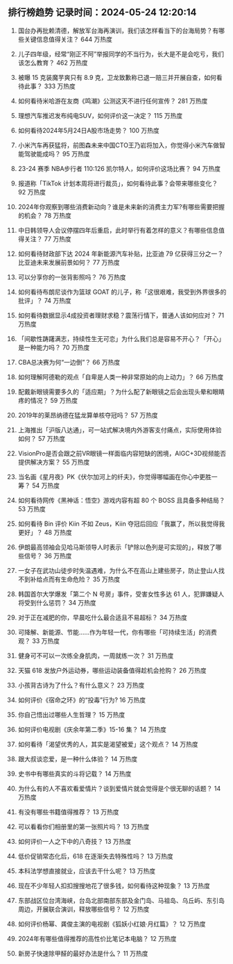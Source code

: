 
## 排行榜趋势 记录时间：2024-05-24 12:20:14
  
  1. 国台办再批赖清德，解放军台海再演训，我们该怎样看当下的台海局势？有哪些关键信息值得关注？ 644 万热度
    
  2. 儿子四年级，经常“刚正不阿”举报同学的不当行为，长大是不是会吃亏，我们该怎么教育？ 462 万热度
    
  3. 被曝 15 克装魔芋爽只有 8.9 克，卫龙致歉称已退一赔三并开展自查，如何看待此事？ 333 万热度
    
  4. 如何看待米哈游在友商《鸣潮》公测这天不进行任何宣传？ 281 万热度
    
  5. 理想汽车推迟发布纯电SUV，如何评价这一决定？ 115 万热度
    
  6. 如何看待2024年5月24日A股市场走势？ 100 万热度
    
  7. 小米汽车再获猛将，前图森未来中国CTO王乃岩将加入，你觉得小米汽车做智能驾驶能成吗？ 95 万热度
    
  8. 23-24 赛季 NBA步行者 110:126 凯尔特人，如何评价这场比赛？ 94 万热度
    
  9. 报道称「TikTok 计划本周将进行裁员」，如何看待此事？会带来哪些变化？ 92 万热度
    
  10. 2024年你观察到哪些消费新动向？谁是未来新的消费主力军?有哪些需要把握的机会？ 78 万热度
    
  11. 中日韩领导人会议停摆四年后重启，此时举行有着怎样的意义？有哪些信息值得关注？ 77 万热度
    
  12. 如何看待财政部下达 2024 年新能源汽车补贴，比亚迪 79 亿获得三分之一？比亚迪未来发展前景如何？ 77 万热度
    
  13. 可以分享你的一张背影照吗？ 76 万热度
    
  14. 如何看待布朗尼谈作为篮球 GOAT 的儿子，称「这很艰难，我受到外界很多的批评」？ 74 万热度
    
  15. 如何看待数据显示4成投资者理财求稳？震荡行情下，普通人该如何应对？ 71 万热度
    
  16. 「间歇性踌躇满志，持续性生无可恋」为什么我们总是容易不开心？「开心」是一种能力吗？ 70 万热度
    
  17. CBA总决赛为何“一边倒”？ 66 万热度
    
  18. 如何理解阿德勒的观点「自卑是人类一种非常原始的向上动力」？ 66 万热度
    
  19. 配戴新眼镜需要多久的「适应期」？为什么配了新眼镜之后会出现头晕和眼睛疼的情况？ 59 万热度
    
  20. 2019年的莱昂纳德在猛龙算单核夺冠吗？ 57 万热度
    
  21. 上海推出「沪版八达通」，可一站式解决境内外游客支付痛点，实际使用体验如何？ 57 万热度
    
  22. VisionPro是否会跟之前VR眼镜一样面临内容短缺的困境，AIGC+3D视频能否提供解决方案？ 55 万热度
    
  23. 当名画《星月夜》PK《伏尔加河上的纤夫》，你觉得哪幅画在你心中更胜一筹？ 54 万热度
    
  24. 如何看待网传《黑神话：悟空》游戏内容有超 80 个 BOSS 且具备多种结局？ 53 万热度
    
  25. 如何看待 Bin 评价 Kiin 不如 Zeus，Kiin 夺冠后回应「我赢了，所以我觉得我更好」？ 48 万热度
    
  26. 伊朗最高领袖会见哈马斯领导人时表示「铲除以色列是可实现的」，释放了哪些信号？ 36 万热度
    
  27. 一女子在武功山徒步时失温遇难，为什么不在高山上建些房子，防止登山人找不到补给点而有生命危险？ 35 万热度
    
  28. 韩国首尔大学爆发「第二个 N 号房」事件，受害女性多达 61 人，犯罪嫌疑人将受到什么惩罚？ 34 万热度
    
  29. 对于正在减肥的你，早晨吃什么最合适且不易超标？ 34 万热度
    
  30. 可降解、新能源、节能……作为年轻一代，你有哪些「可持续生活」的消费观？ 33 万热度
    
  31. 健身可不可以一次练全身肌肉，一周就练一次？ 31 万热度
    
  32. 天猫 618 发放户外运动券，哪些运动装备值得趁机会抢购？ 26 万热度
    
  33. 小孩背古诗为了什么？有什么意义？ 23 万热度
    
  34. 如何评价《宿命之环》的“投毒”行为? 16 万热度
    
  35. 你自己悟出过哪些人生哲理？ 15 万热度
    
  36. 如何评价电视剧《庆余年第二季》15-16 集？ 14 万热度
    
  37. 如何看待「渴望优秀的人，其实是渴望被爱」这个观点？ 14 万热度
    
  38. 跟大叔谈恋爱，是一种什么体验？ 14 万热度
    
  39. 史书中有哪些真实的斗将记载？ 14 万热度
    
  40. 为什么有的人不喜欢看爱情片？谈到爱情片就会觉得是个很无聊的话题？ 14 万热度
    
  41. 有没有哪些书籍值得推荐？ 13 万热度
    
  42. 可以看看你们相册里的第一张照片吗？ 13 万热度
    
  43. 如何评价一人之下中的八奇技？ 13 万热度
    
  44. 低价促销常态化后，618 在逐渐失去特殊性吗？ 13 万热度
    
  45. 本科法学想直接就业，应该去干什么呢？ 13 万热度
    
  46. 现在不少年轻人扣扣搜搜地花了很多钱，如何看待这种现象？ 13 万热度
    
  47. 东部战区位台湾海峡，台岛北部南部东部及金门岛、马祖岛、乌丘屿、东引岛周边，开展联合演训，释放哪些信号？ 12 万热度
    
  48. 如何评价杨幂、龚俊主演的电视剧《狐妖小红娘·月红篇》？ 12 万热度
    
  49. 2024年有哪些值得推荐的高性价比笔记本电脑？ 12 万热度
    
  50. 新房子快速除甲醛的最好办法是什么？ 11 万热度
    